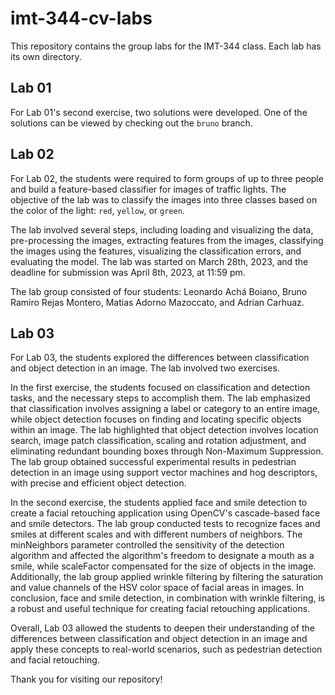 # imt-344-cv-labs

This repository contains the group labs for the IMT-344 class. Each lab has its own directory.

## Lab 01

For Lab 01's second exercise, two solutions were developed. One of the solutions can be viewed by checking out the `bruno` branch.  

## Lab 02

For Lab 02, the students were required to form groups of up to three people and build a feature-based classifier for images of traffic lights. The objective of the lab was to classify the images into three classes based on the color of the light: `red`, `yellow`, or `green`.  

The lab involved several steps, including loading and visualizing the data, pre-processing the images, extracting features from the images, classifying the images using the features, visualizing the classification errors, and evaluating the model. The lab was started on March 28th, 2023, and the deadline for submission was April 8th, 2023, at 11:59 pm.  

The lab group consisted of four students: Leonardo Achá Boiano, Bruno Ramiro Rejas Montero, Matias Adorno Mazoccato, and Adrian Carhuaz.  

## Lab 03

For Lab 03, the students explored the differences between classification and object detection in an image. The lab involved two exercises.

In the first exercise, the students focused on classification and detection tasks, and the necessary steps to accomplish them. The lab emphasized that classification involves assigning a label or category to an entire image, while object detection focuses on finding and locating specific objects within an image. The lab highlighted that object detection involves location search, image patch classification, scaling and rotation adjustment, and eliminating redundant bounding boxes through Non-Maximum Suppression. The lab group obtained successful experimental results in pedestrian detection in an image using support vector machines and hog descriptors, with precise and efficient object detection.

In the second exercise, the students applied face and smile detection to create a facial retouching application using OpenCV's cascade-based face and smile detectors. The lab group conducted tests to recognize faces and smiles at different scales and with different numbers of neighbors. The minNeighbors parameter controlled the sensitivity of the detection algorithm and affected the algorithm's freedom to designate a mouth as a smile, while scaleFactor compensated for the size of objects in the image. Additionally, the lab group applied wrinkle filtering by filtering the saturation and value channels of the HSV color space of facial areas in images. In conclusion, face and smile detection, in combination with wrinkle filtering, is a robust and useful technique for creating facial retouching applications.

Overall, Lab 03 allowed the students to deepen their understanding of the differences between classification and object detection in an image and apply these concepts to real-world scenarios, such as pedestrian detection and facial retouching.

Thank you for visiting our repository!
